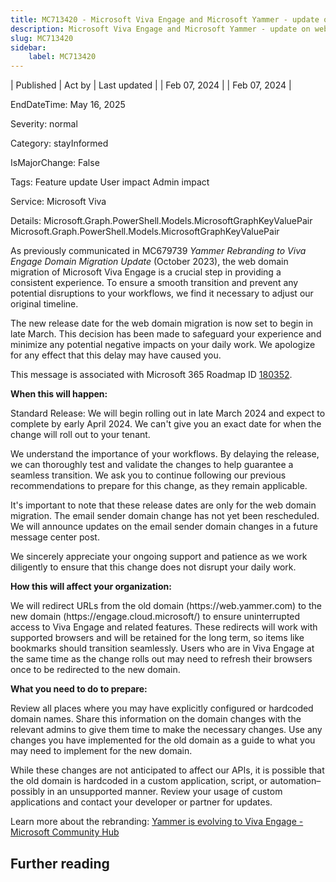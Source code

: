 ```yaml
---
title: MC713420 - Microsoft Viva Engage and Microsoft Yammer - update on web domain migration release date
description: Microsoft Viva Engage and Microsoft Yammer - update on web domain migration release date
slug: MC713420
sidebar:
    label: MC713420
---
```


| Published | Act by | Last updated |
| Feb 07, 2024 |  | Feb 07, 2024 |

EndDateTime: May 16, 2025

Severity: normal

Category: stayInformed

IsMajorChange: False

Tags: Feature update User impact Admin impact

Service: Microsoft Viva

Details: Microsoft.Graph.PowerShell.Models.MicrosoftGraphKeyValuePair Microsoft.Graph.PowerShell.Models.MicrosoftGraphKeyValuePair

<p>As previously communicated in MC679739 <i>Yammer Rebranding to Viva Engage Domain Migration Update</i> (October 2023), the web domain migration of Microsoft Viva Engage is a crucial step in providing a consistent experience. To ensure a smooth transition and prevent any potential disruptions to your workflows, we find it necessary to adjust our original timeline.<br></p><p>The new release date for the web domain migration is now set to begin in late March. This decision has been made to safeguard your experience and minimize any potential negative impacts on your daily work. We apologize for any effect that this delay may have caused you.
</p><p>This message is associated with Microsoft 365 Roadmap ID <a href="https://www.microsoft.com/microsoft-365/roadmap?filters=&amp;searchterms=180352" target="_blank">180352</a>.</p><p><b>When this will happen:</b><br></p><p>Standard Release: We will begin rolling out in late March 2024 and expect to complete by early April 2024. We can't give you an exact date for when the change will roll out to your tenant.&nbsp;</p><p>We understand the importance of your workflows. By delaying the release, we can thoroughly test and validate the changes to help guarantee a seamless transition. We ask you to continue following our previous recommendations to prepare for this change, as they remain applicable.</p><p>It's important to note that these release dates are only for the web domain migration. The email sender domain change has not yet been rescheduled. We will announce updates on the email sender domain changes in a future message center post.</p><p>We sincerely appreciate your ongoing support and patience as we work diligently to ensure that this change does not disrupt your daily work.</p><p><b>How this will affect your organization:</b></p><p>We will redirect URLs from the old domain (https://web.yammer.com) to the new domain (https://engage.cloud.microsoft/) to ensure uninterrupted access to Viva Engage and related features. These redirects will work with supported browsers and will be retained for the long term, so items like bookmarks should transition seamlessly. Users who are in Viva Engage at the same time as the change rolls out may need to refresh their browsers once to be redirected to the new domain.&nbsp;</p><p><b>What you need to do to prepare:</b></p><p>Review all places where you may have explicitly configured or hardcoded domain names. Share this information on the domain changes with the relevant admins to give them time to make the necessary changes. Use any changes you have implemented for the old domain as a guide to what you may need to implement for the new domain.  
</p><p>While these changes are not anticipated to affect our APIs, it is possible that the old domain is hardcoded in a custom application, script, or automation–possibly in an unsupported manner. Review your usage of custom applications and contact your developer or partner for updates.</p><p>Learn more about the rebranding: <a href="https://techcommunity.microsoft.com/t5/viva-engage-blog/yammer-is-evolving-to-viva-engage/ba-p/3738825#:~:text=In%202023%2C%20all%20of%20Yammer%20will%20evolve%20to,will%20be%20updated%20to%20reflect%20Viva%20Engage%20branding" target="_blank">Yammer is evolving to Viva Engage - Microsoft Community Hub</a></p>

## Further reading
